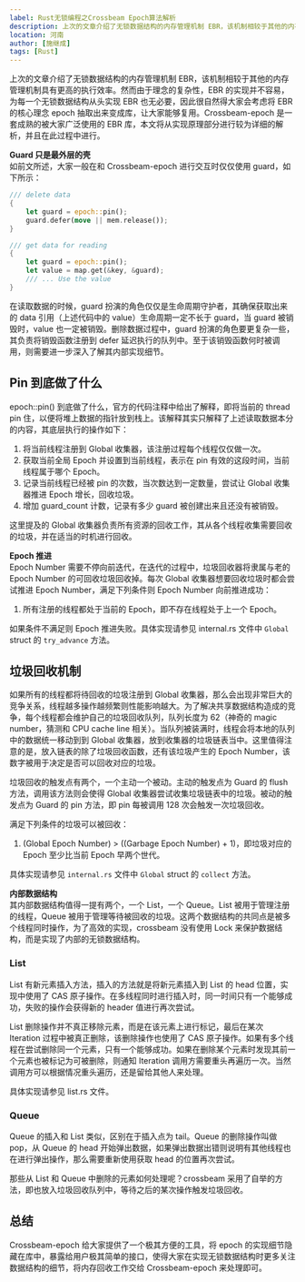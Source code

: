 ```yaml
---
label: Rust无锁编程之Crossbeam Epoch算法解析
description: 上次的文章介绍了无锁数据结构的内存管理机制 EBR，该机制相较于其他的内存管理机制具有更高的执行效率。然而由于理念的复杂性，EBR 的实现并不容易，为每一个无锁数据结构从头实现 EBR 也无必要，因此很自然得大家会考虑将 EBR 的核心理念 epoch 抽取出来变成库，让大家能够复用。Crossbeam-epoch 是一套成熟的被大家广泛使用的 EBR 库，本文将从实现原理部分进行较为详细的解析，并且在此过程中进行。
location: 河南
author: [施继成]
tags: [Rust]
---
```


上次的文章介绍了无锁数据结构的内存管理机制 EBR，该机制相较于其他的内存管理机制具有更高的执行效率。然而由于理念的复杂性，EBR 的实现并不容易，为每一个无锁数据结构从头实现 EBR 也无必要，因此很自然得大家会考虑将 EBR 的核心理念 epoch 抽取出来变成库，让大家能够复用。Crossbeam-epoch 是一套成熟的被大家广泛使用的 EBR 库，本文将从实现原理部分进行较为详细的解析，并且在此过程中进行。

**Guard 只是最外层的壳**  
如前文所述，大家一般在和 Crossbeam-epoch 进行交互时仅仅使用 guard，如下所示：

```rust
/// delete data
{
    let guard = epoch::pin();
    guard.defer(move || mem.release());
}

/// get data for reading
{
    let guard = epoch::pin();
    let value = map.get(&key, &guard);
    /// ... Use the value
}
```

在读取数据的时候，guard 扮演的角色仅仅是生命周期守护者，其确保获取出来的 data 引用（上述代码中的 value）生命周期一定不长于 guard，当 guard 被销毁时，value 也一定被销毁。删除数据过程中，guard 扮演的角色要更复杂一些，其负责将销毁函数注册到 defer 延迟执行的队列中。至于该销毁函数何时被调用，则需要进一步深入了解其内部实现细节。

## Pin 到底做了什么

epoch::pin() 到底做了什么，官方的代码注释中给出了解释，即将当前的 thread pin 住，以便将堆上数据的指针放到栈上。该解释其实只解释了上述读取数据本分的内容，其底层执行的操作如下：

1. 将当前线程注册到 Global 收集器，该注册过程每个线程仅仅做一次。
2. 获取当前全局 Epoch 并设置到当前线程，表示在 pin 有效的这段时间，当前线程属于哪个 Epoch。
3. 记录当前线程已经被 pin 的次数，当次数达到一定数量，尝试让 Global 收集器推进 Epoch 增长，回收垃圾。
4. 增加 guard_count 计数，记录有多少 guard 被创建出来且还没有被销毁。

这里提及的 Global 收集器负责所有资源的回收工作，其从各个线程收集需要回收的垃圾，并在适当的时机进行回收。

**Epoch 推进**  
Epoch Number 需要不停向前迭代，在迭代的过程中，垃圾回收器将隶属与老的 Epoch Number 的可回收垃圾回收掉。每次 Global 收集器想要回收垃圾时都会尝试推进 Epoch Number，满足下列条件则 Epoch Number 向前推进成功：

1. 所有注册的线程都处于当前的 Epoch，即不存在线程处于上一个 Epoch。

如果条件不满足则 Epoch 推进失败。具体实现请参见 internal.rs 文件中 `Global` struct 的 `try_advance` 方法。

## 垃圾回收机制

如果所有的线程都将待回收的垃圾注册到 Global 收集器，那么会出现非常巨大的竞争关系，线程越多操作越频繁则性能影响越大。为了解决共享数据结构造成的竞争，每个线程都会维护自己的垃圾回收队列，队列长度为 62（神奇的 magic number，猜测和 CPU cache line 相关）。当队列被装满时，线程会将本地的队列中的数据统一移动到到 Global 收集器，放到收集器的垃圾链表当中。这里值得注意的是，放入链表的除了垃圾回收函数，还有该垃圾产生的 Epoch Number，该数字被用于决定是否可以回收对应的垃圾。

垃圾回收的触发点有两个，一个主动一个被动。主动的触发点为 Guard 的 flush 方法，调用该方法则会使得 Global 收集器尝试收集垃圾链表中的垃圾。被动的触发点为 Guard 的 pin 方法，即 pin 每被调用 128 次会触发一次垃圾回收。

满足下列条件的垃圾可以被回收：

1. (Global Epoch Number) > ((Garbage Epoch Number) + 1)，即垃圾对应的 Epoch 至少比当前 Epoch 早两个世代。

具体实现请参见 `internal.rs` 文件中 `Global` struct 的 `collect` 方法。

**内部数据结构**  
其内部数据结构值得一提有两个，一个 List，一个 Queue。List 被用于管理注册的线程，Queue 被用于管理等待被回收的垃圾。这两个数据结构的共同点是被多个线程同时操作，为了高效的实现，crossbeam 没有使用 Lock 来保护数据结构，而是实现了内部的无锁数据结构。

### List

List 有新元素插入方法，插入的方法就是将新元素插入到 List 的 head 位置，实现中使用了 CAS 原子操作。在多线程同时进行插入时，同一时间只有一个能够成功，失败的操作会获得新的 header 值进行再次尝试。

List 删除操作并不真正移除元素，而是在该元素上进行标记，最后在某次 Iteration 过程中被真正删除，该删除操作也使用了 CAS 原子操作。如果有多个线程在尝试删除同一个元素，只有一个能够成功。如果在删除某个元素时发现其前一个元素也被标记为可被删除，则通知 Iteration 调用方需要重头再遍历一次。当然调用方可以根据情况重头遍历，还是留给其他人来处理。

具体实现请参见 list.rs 文件。

### Queue

Queue 的插入和 List 类似，区别在于插入点为 tail。Queue 的删除操作叫做 pop，从 Queue 的 head 开始弹出数据，如果弹出数据出错则说明有其他线程也在进行弹出操作，那么需要重新使用获取 head 的位置再次尝试。

那些从 List 和 Queue 中删除的元素如何处理呢？crossbeam 采用了自举的方法，即也放入垃圾回收队列中，等待之后的某次操作触发垃圾回收。

## 总结

Crossbeam-epoch 给大家提供了一个极其方便的工具，将 epoch 的实现细节隐藏在库中，暴露给用户极其简单的接口，使得大家在实现无锁数据结构时更多关注数据结构的细节，将内存回收工作交给 Crossbeam-epoch 来处理即可。
